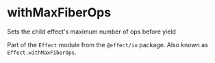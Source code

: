 # withMaxFiberOps

Sets the child effect's maximum number of ops before yield

Part of the `Effect` module from the `@effect/io` package. Also known as `Effect.withMaxFiberOps`.
